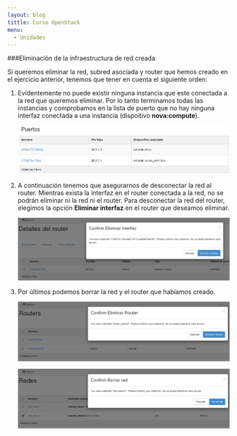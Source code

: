 ```yaml
---
layout: blog
tittle: Curso OpenStack
menu:
  - Unidades
---
```


###Eliminación de la infraestructura de red creada

Si queremos eliminar la red, subred asociada y router que hemos creado en el ejercicio anterior, tenemos que tener en cuenta el siguiente orden:

1. Evidentemente no puede existir ninguna instancia que este conectada a la red que queremos eliminar. Por lo tanto terminamos todas las instancias y comprobamos en la lista de puerto que no hay ninguna interfaz conectada a una instancia (dispoitivo **nova:compute**).

	![red](img/borrar/01.png)

2. A continuación tenemos que asegurarnos de desconectar la red al router. Mientras exista la interfaz en el router conectada a la red, no se podrán eliminar ni la red ni el router. Para desconectar la red del router, elegimos la opción **Eliminar interfaz** en el router que deseamos eliminar.

	![red](img/borrar/02.png)

3. Por últimos podemos borrar la red y el router que habíamos creado.

	![red](img/borrar/03.png)

	![red](img/borrar/04.png)